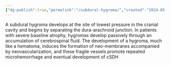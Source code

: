 ```yaml
---
{"dg-publish":true,"permalink":"/subdural-hygroma/","created":"2024-05-30T16:23:46.238-07:00","updated":"2025-09-03T13:17:49.878-07:00"}
---
```




A subdural hygroma develops at the site of lowest pressure in the cranial cavity and begins by separating the dura-arachnoid junction. In patients with severe baseline atrophy, hygromas develop passively through an accumulation of cerebrospinal fluid. The development of a hygroma, much like a hematoma, induces the formation of neo-membranes accompanied by neovascularization, and these fragile vessels promote repeated microhemorrhage and eventual development of cSDH